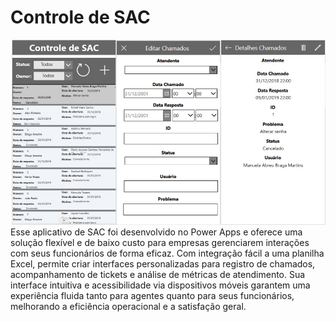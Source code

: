# Controle de SAC
![APP](https://github.com/viniciuszuin/ControleSAC/blob/main/ControleSACApp.jpg?raw=true)
</br> 
Esse aplicativo de SAC foi desenvolvido no Power Apps e oferece uma solução flexível e de baixo custo para empresas gerenciarem interações com seus funcionários de forma eficaz. Com integração fácil a uma planilha Excel, permite criar interfaces personalizadas para registro de chamados, acompanhamento de tickets e análise de métricas de atendimento. Sua interface intuitiva e acessibilidade via dispositivos móveis garantem uma experiência fluida tanto para agentes quanto para seus funcionários, melhorando a eficiência operacional e a satisfação geral.

